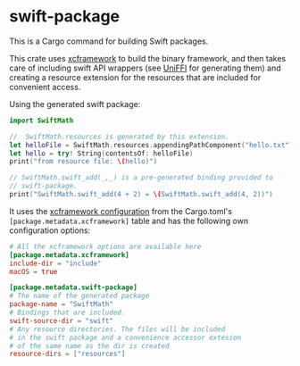 # swift-package

This is a Cargo command for building Swift packages.

This crate uses [xcframework](https://crates.io/crates/xcframework) to build the binary
framework, and then takes care of including swift API wrappers
(see [UniFFI](https://mozilla.github.io/uniffi-rs/latest/) for generating them)
and creating a resource extension for the resources that are included for
convenient access.

Using the generated swift package:

```swift
import SwiftMath

//  SwiftMath.resources is generated by this extension.
let helloFile = SwiftMath.resources.appendingPathComponent("hello.txt")
let hello = try! String(contentsOf: helloFile)
print("from resource file: \(hello)")

// SwiftMath.swift_add(_,_) is a pre-generated binding provided to
// swift-package.
print("SwiftMath.swift_add(4 + 2) = \(SwiftMath.swift_add(4, 2))")
```

It uses the [xcframework configuration](https://crates.io/crates/xcframework#configuration)
from the Cargo.toml's `[package.metadata.xcframework]` table and has the following
own configuration options:

```toml
# All the xcframework options are available here
[package.metadata.xcframework]
include-dir = "include"
macOS = true

[package.metadata.swift-package]
# The name of the generated package
package-name = "SwiftMath"
# Bindings that are included.
swift-source-dir = "swift"
# Any resource directories. The files will be included
# in the swift package and a convenience accessor extesion
# of the same name as the dir is created
resource-dirs = ["resources"]

```
